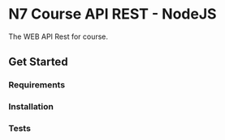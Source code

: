 # N7 Course API REST - NodeJS

The WEB API Rest for course.

## Get Started

### Requirements

### Installation

### Tests


